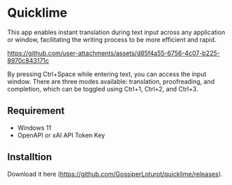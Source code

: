 # Quicklime

This app enables instant translation during text input across any application or window, facilitating the writing process to be more efficient and rapid.

https://github.com/user-attachments/assets/d85f4a55-6756-4c07-b225-8970c843171c

By pressing Ctrl+Space while entering text, you can access the input window.
There are three modes available: translation, proofreading, and completion, which can be toggled using Ctrl+1, Ctrl+2, and Ctrl+3.

## Requirement

- Windows 11
- OpenAPI or xAI API Token Key

## Installtion

Download it here (https://github.com/GossiperLoturot/quicklime/releases).
